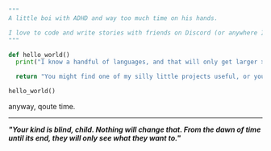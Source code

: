 ```python
"""
A little boi with ADHD and way too much time on his hands.

I love to code and write stories with friends on Discord (or anywhere I can, really).
"""

def hello_world()
  print("I know a handful of languages, and that will only get larger >:D")

  return "You might find one of my silly little projects useful, or you might not. Who's to say but you?"

hello_world()
```


anyway, qoute time.

---

***"Your kind is blind, child. Nothing will change that. From the dawn of time until its end, they will only see what they want to."***
<!---
ZeroPointNothing/ZeroPointNothing is a ✨ special ✨ repository because its `README.md` (this file) appears on your GitHub profile.
You can click the Preview link to take a look at your changes.
--->
